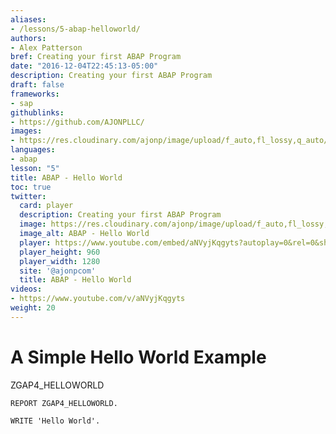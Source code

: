 ```yaml
---
aliases:
- /lessons/5-abap-helloworld/
authors:
- Alex Patterson
bref: Creating your first ABAP Program
date: "2016-12-04T22:45:13-05:00"
description: Creating your first ABAP Program
draft: false
frameworks:
- sap
githublinks:
- https://github.com/AJONPLLC/
images:
- https://res.cloudinary.com/ajonp/image/upload/f_auto,fl_lossy,q_auto/v1543937160/ajonp-ajonp-com/5-lesson-abap-helloworld/aj_on_sap.jpg
languages:
- abap
lesson: "5"
title: ABAP - Hello World
toc: true
twitter:
  card: player
  description: Creating your first ABAP Program
  image: https://res.cloudinary.com/ajonp/image/upload/f_auto,fl_lossy,q_auto/v1543937160/ajonp-ajonp-com/5-lesson-abap-helloworld/aj_on_sap.jpg
  image_alt: ABAP - Hello World
  player: https://www.youtube.com/embed/aNVyjKqgyts?autoplay=0&rel=0&showinfo=0&modestbranding=1&origin=https://ajonp.com/lessons/5-abap-helloworld/
  player_height: 960
  player_width: 1280
  site: '@ajonpcom'
  title: ABAP - Hello World
videos:
- https://www.youtube.com/v/aNVyjKqgyts
weight: 20
---
```


# A Simple Hello World Example

ZGAP4_HELLOWORLD
```abap
REPORT ZGAP4_HELLOWORLD.

WRITE 'Hello World'.
```